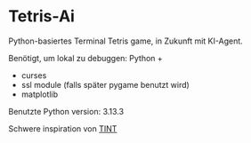 # Tetris-Ai

Python-basiertes Terminal Tetris game, in Zukunft mit KI-Agent.

Benötigt, um lokal zu debuggen:
Python + 
- curses
- ssl module (falls später pygame benutzt wird)
- matplotlib

Benutzte Python version: 3.13.3

Schwere inspiration von [TINT](https://github.com/DavidGriffith/tint)
